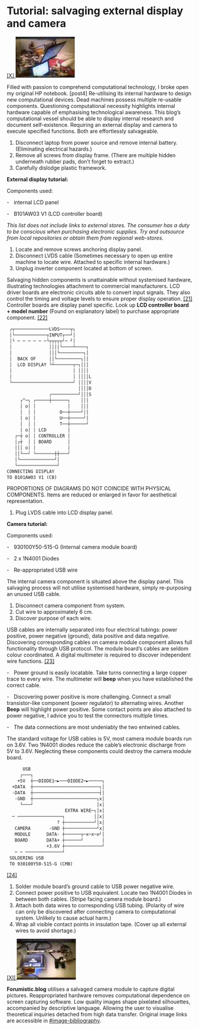 # Tutorial: salvaging external display and camera



<p><a href=#image-bibliography>[X] <img src="images/post12-1.jpg"></a></p>
Filled with passion to comprehend computational technology, I broke open my original HP notebook. [post4] Re-utilising its internal hardware to design new computational devices. Dead machines possess multiple re-usable components. Questioning computational necessity highlights internal hardware capable of emphasising technological awareness. This blog’s computational vessel should be able to display internal research and document self-existence. Requiring an external display and camera to execute specified functions. Both are effortlessly salvageable. 



1. Disconnect laptop from power source and remove internal battery. (Eliminating electrical hazards.)
2. Remove all screws from display frame. (There are multiple hidden underneath rubber pads, don’t forget to extract.)
3. Carefully dislodge plastic framework. 



**External display tutorial:**



Components used: 

-    internal LCD panel

-    B101AW03 V1 (LCD controller board)



*This list does not include links to external stores. The consumer has a duty to be conscious when purchasing electronic supplies. 
Try and outsource from local repositories or obtain them from regional web-stores.*



1. Locate and remove screws anchoring display panel.
2. Disconnect LVDS cable (Sometimes necessary to open up entire machine to locate wire. Attached to specific internal hardware.)
3. Unplug inverter component located at bottom of screen. 



Salvaging hidden components is unattainable without systemised hardware, illustrating technologies attachment to commercial manufacturers. LCD driver boards are electronic circuits able to convert input signals. They also control the timing and voltage levels to ensure proper display operation. <a href=“#bilbliography”>[21]</a> Controller boards are display panel specific. Look up **LCD controller board + model number** (Found on explanatory label) to purchase appropriate component. <a href=“#bilbliography”>[22]</a>

```
 ┌┬─────────────LVDS────┬┐           
 │└────────────┬INPUT┬──┘│           
 │└ ─ ─ ─ ─ ─ ─└┬┬┬┬┬┘─ ┘│           
 │              ││││└────┴────┐      
 │              │││└─────────┐│      
 │  BACK OF     ││└─────────┐││      
 │  LCD DISPLAY └┴───────┬─┐│││      
 │                       │ ││││      
 │                       │ ││││L     
 └───────────────────────┘ ││││V     
                           ││││D     
                ┌──────────┘│││S     
     ┌^─┐ ┌─────┼──────┐    │││      
     │ o│ │            │    │││      
     │  │ │         O──┼────┘││      
     │ o│ │         U──┼─────┘│      
     │  │ │         T──┼──────┘      
     │ o│ │ LCD        │             
   ┌─┼ o│ │ CONTROLLER │             
   │┌┼  │ │ BOARD      │             
   │││ o│ │            │             
   ││└──┘ └───────┼┼───┘             
   │└─────────────┘│                 
   └───────────────┘                 
CONNECTING DISPLAY                   
TO B101AW03 V1 (CB)               
```

PROPORTIONS OF DIAGRAMS DO NOT COINCIDE 
WITH PHYSICAL COMPONENTS. Items are reduced or enlarged in favor 
for aesthetical representation.


1. Plug LVDS cable into LCD display panel.






**Camera tutorial:**



Components used:  

-    930100Y50-515-G (Internal camera module board)



-    2 x 1N4001 Diodes



-    Re-appropriated USB wire 



The internal camera component is situated above the display panel. This salvaging process will not utilise systemised hardware, simply re-purposing an unused USB cable.



1. Disconnect camera component from system.
2. Cut wire to approximately 6 cm.
3. Discover purpose of each wire. 



USB cables are internally separated into four electrical tubings: power positive, power negative (ground), data positive and data negative. Discovering corresponding cables on camera module component allows full functionality through USB protocol. The module board’s cables are seldom colour coordinated. A digital multimeter is required to discover independent wire functions. <a href=“#bilbliography”>[23]</a> 



-    Power ground is easily locatable. Take turns connecting a large copper trace to every wire. The multimeter will **beep** when you have established the correct cable. 



-    Discovering power positive is more challenging. Connect a small transistor-like component (power regulator) to alternating wires. Another **Beep** will highlight power positive. Some contact points are also attached to power negative, I advice you to test the connectors multiple times. 



-    The data connections are most undeniably the two entwined cables. 



The standard voltage for USB cables is 5V, most camera module boards run on 3.6V. Two 1N4001 diodes reduce the cable’s electronic discharge from 5V to 3.6V. Neglecting these components could destroy the camera module board. 

```
      USB                            
     ┌───┐                           
    +5V  ┼──DIODE1─►───DIODE2─►─────┐
  +DATA  ┼─────────────────────────┐│
  -DATA  ┼─────────────────────────┤│
   -GND  ┼────────────────────────┐x│
     └───┘                        │x│
                      EXTRA WIRE─┐│x│
  ─ ─────────────────┐           ││x│
                   ? ┼───────────┘│x│
   CAMERA       -GND ┼────────────┘x│
   MODULE      DATA- ┼──────┬─x─x─x┘│
   BOARD       DATA+ ┼──────┘       │
               +3.6V ┼──────────────┘
   ─ ─ ──────────────┘               
 SOLDERING USB                       
 TO 930100Y50-515-G (CMB)                        
```

            
<a href=#bibliography>[24]</a> 



1. Solder module board’s ground cable to USB power negative wire. 
2. Connect power positive to USB equivalent. Locate two 1N4001 Diodes in between both cables. (Stripe facing camera module board.)
3. Attach both data wires to corresponding USB tubing. (Polarity of wire can only be discovered after connecting camera to computational system. Unlikely to cause actual harm.)
4. Wrap all visible contact points in insulation tape. (Cover up all external wires to avoid shortage.)



<p><a href=#image-bibliography>[XI] <img src="images/post12-2.jpg"></a></p> 

**Forumistic.blog** utilises a salvaged camera module to capture digital pictures. Reappropriated hardware removes computational dependence on screen capturing software. Low quality images shape pixelated silhouettes, accompanied by descriptive language. Allowing the user to visualise theoretical inquiries detached from high data transfer. Original image links are accessible in <a href=#image-bibliography>#image-bibliography</a>.
 
